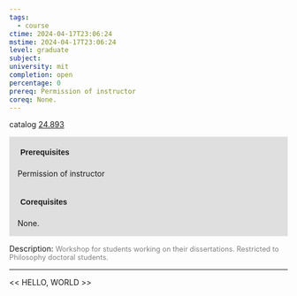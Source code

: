 ```yaml
---
tags:
  - course
ctime: 2024-04-17T23:06:24
mstime: 2024-04-17T23:06:24
level: graduate
subject: 
university: mit
completion: open
percentage: 0
prereq: Permission of instructor
coreq: None.
---
```


catalog [24.893](http://student.mit.edu/catalog/m24a.html#24.893)

<span style="display: block; padding: 15px; background-color: rgb(100, 100, 100, 0.2);"><font id="m_prereq2903_0" style="display: block; font-family: Arial, sans-serif; font-weight: bold; padding: 5px">Prerequisites</font><br><span id="prereq2903_0">Permission of instructor</span></span>
<span style="display: block; padding: 15px; background-color: rgb(100, 100, 100, 0.2);"><font id="m_coreq2903_0" style="display: block; font-family: Arial, sans-serif; font-weight: bold; padding: 5px">Corequisites</font><br><span id="coreq2903_0">None.</span></span>

<font style="">Description:</font>
<font style="color: grey; font-size: 0.8rem;">Workshop for students working on their dissertations. Restricted to Philosophy doctoral students.</font>



---

<< HELLO, WORLD >>
